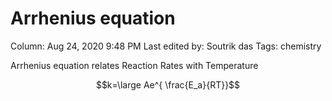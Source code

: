 # Arrhenius equation

Column: Aug 24, 2020 9:48 PM
Last edited by: Soutrik das
Tags: chemistry

Arrhenius equation relates Reaction Rates with Temperature 

$$k=\large Ae^{ \frac{E_a}{RT}}$$